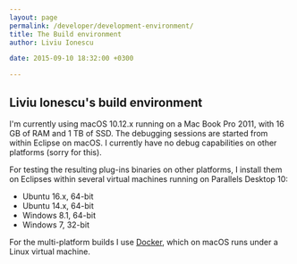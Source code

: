 ```yaml
---
layout: page
permalink: /developer/development-environment/
title: The Build environment
author: Liviu Ionescu

date: 2015-09-10 18:32:00 +0300

---
```


## Liviu Ionescu's build environment

I'm currently using macOS 10.12.x running on a Mac Book Pro 2011, with 16 GB of RAM and 1 TB of SSD. The debugging sessions are started from within Eclipse on macOS. I currently have no debug capabilities on other platforms (sorry for this).

For testing the resulting plug-ins binaries on other platforms, I install them on Eclipses within several virtual machines running on Parallels Desktop 10:

-   Ubuntu 16.x, 64-bit
-   Ubuntu 14.x, 64-bit
-   Windows 8.1, 64-bit
-   Windows 7, 32-bit

For the multi-platform builds I use [Docker](https://www.docker.com), which on macOS runs under a Linux virtual machine. 
